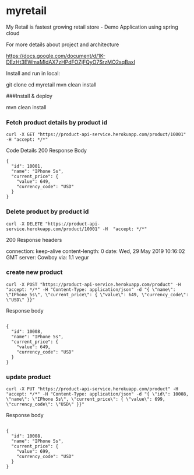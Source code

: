 # myretail
My Retail is fastest growing retail store - Demo Application using spring cloud

For more details about project and architecture

https://docs.google.com/document/d/1K-DEzHt3EWmaMldAX7zHPdFOZjFQyO7SrzMO2sqBaxI

Install and run in local:

git clone 
cd myretail
mvn clean install

###Install & deploy

mvn clean install





### Fetch product details by product id
```
curl -X GET "https://product-api-service.herokuapp.com/product/10001" -H "accept: */*"
```

Code	Details
200	
Response Body
```
{
  "id": 10001,
  "name": "IPhone 5s",
  "current_price": {
    "value": 649,
    "currency_code": "USD"
  }
}
```

### Delete product by product id

```
curl -X DELETE "https://product-api-service.herokuapp.com/product/10001" -H  "accept: */*"

```

200	
Response headers

 connection: keep-alive  content-length: 0  date: Wed, 29 May 2019 10:16:02 GMT  server: Cowboy  via: 1.1 vegur 

### create new  product

```
curl -X POST "https://product-api-service.herokuapp.com/product" -H "accept: */*" -H "Content-Type: application/json" -d "{ \"name\": \"IPhone 5s\", \"current_price\": { \"value\": 649, \"currency_code\": \"USD\" }}"

```
Response body

```

{
  "id": 10008,
  "name": "IPhone 5s",
  "current_price": {
    "value": 649,
    "currency_code": "USD"
  }
}

```

### update product

```
curl -X PUT "https://product-api-service.herokuapp.com/product" -H "accept: */*" -H "Content-Type: application/json" -d "{ \"id\": 10008, \"name\": \"IPhone 5s\", \"current_price\": { \"value\": 699, \"currency_code\": \"USD\" }}"
```

Response body

```

{
  "id": 10008,
  "name": "IPhone 5s",
  "current_price": {
    "value": 699,
    "currency_code": "USD"
  }
}

```

